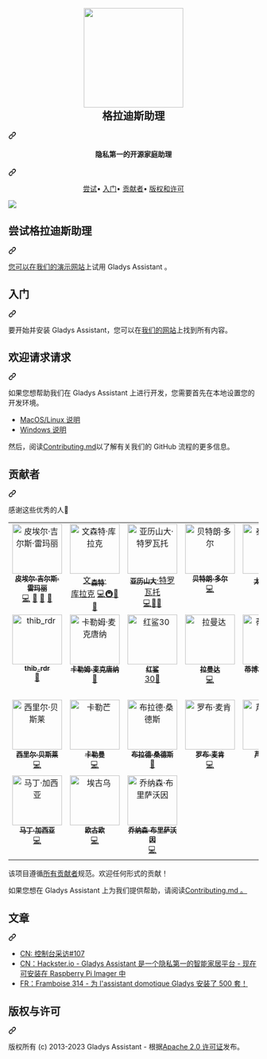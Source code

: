 <div class="Box-sc-g0xbh4-0 bJMeLZ js-snippet-clipboard-copy-unpositioned" data-hpc="true"><article class="markdown-body entry-content container-lg" itemprop="text"><div class="markdown-heading" dir="auto"><h1 align="center" tabindex="-1" class="heading-element" dir="auto">
  <br>
	<a target="_blank" rel="noopener noreferrer nofollow" href="https://camo.githubusercontent.com/5412323b78f95836fad18981b4eb2af86bf96a8b66e7ff118c96e01f14c21076/68747470733a2f2f676c61647973617373697374616e742e636f6d2f656e2f696d672f65787465726e616c2f6769746875622d676c616479732d6c6f676f2e706e67"><img src="https://camo.githubusercontent.com/5412323b78f95836fad18981b4eb2af86bf96a8b66e7ff118c96e01f14c21076/68747470733a2f2f676c61647973617373697374616e742e636f6d2f656e2f696d672f65787465726e616c2f6769746875622d676c616479732d6c6f676f2e706e67" width="200" data-canonical-src="https://gladysassistant.com/en/img/external/github-gladys-logo.png" style="max-width: 100%;"></a>
  <br><font style="vertical-align: inherit;"><font style="vertical-align: inherit;">
  格拉迪斯助理
</font></font></h1><a id="user-content-------gladys-assistant" class="anchor" aria-label="永久链接：格拉迪斯助理
" href="#------gladys-assistant"><svg class="octicon octicon-link" viewBox="0 0 16 16" version="1.1" width="16" height="16" aria-hidden="true"><path d="m7.775 3.275 1.25-1.25a3.5 3.5 0 1 1 4.95 4.95l-2.5 2.5a3.5 3.5 0 0 1-4.95 0 .751.751 0 0 1 .018-1.042.751.751 0 0 1 1.042-.018 1.998 1.998 0 0 0 2.83 0l2.5-2.5a2.002 2.002 0 0 0-2.83-2.83l-1.25 1.25a.751.751 0 0 1-1.042-.018.751.751 0 0 1-.018-1.042Zm-4.69 9.64a1.998 1.998 0 0 0 2.83 0l1.25-1.25a.751.751 0 0 1 1.042.018.751.751 0 0 1 .018 1.042l-1.25 1.25a3.5 3.5 0 1 1-4.95-4.95l2.5-2.5a3.5 3.5 0 0 1 4.95 0 .751.751 0 0 1-.018 1.042.751.751 0 0 1-1.042.018 1.998 1.998 0 0 0-2.83 0l-2.5 2.5a1.998 1.998 0 0 0 0 2.83Z"></path></svg></a></div>
<div class="markdown-heading" dir="auto"><h4 align="center" tabindex="-1" class="heading-element" dir="auto"><font style="vertical-align: inherit;"><font style="vertical-align: inherit;">隐私第一的开源家庭助理</font></font></h4><a id="user-content-a-privacy-first-open-source-home-assistant" class="anchor" aria-label="永久链接：隐私第一的开源家庭助理" href="#a-privacy-first-open-source-home-assistant"><svg class="octicon octicon-link" viewBox="0 0 16 16" version="1.1" width="16" height="16" aria-hidden="true"><path d="m7.775 3.275 1.25-1.25a3.5 3.5 0 1 1 4.95 4.95l-2.5 2.5a3.5 3.5 0 0 1-4.95 0 .751.751 0 0 1 .018-1.042.751.751 0 0 1 1.042-.018 1.998 1.998 0 0 0 2.83 0l2.5-2.5a2.002 2.002 0 0 0-2.83-2.83l-1.25 1.25a.751.751 0 0 1-1.042-.018.751.751 0 0 1-.018-1.042Zm-4.69 9.64a1.998 1.998 0 0 0 2.83 0l1.25-1.25a.751.751 0 0 1 1.042.018.751.751 0 0 1 .018 1.042l-1.25 1.25a3.5 3.5 0 1 1-4.95-4.95l2.5-2.5a3.5 3.5 0 0 1 4.95 0 .751.751 0 0 1-.018 1.042.751.751 0 0 1-1.042.018 1.998 1.998 0 0 0-2.83 0l-2.5 2.5a1.998 1.998 0 0 0 0 2.83Z"></path></svg></a></div>
<p align="center" dir="auto">
</p>
<p align="center" dir="auto">
  <a href="#try-gladys-assistant"><font style="vertical-align: inherit;"><font style="vertical-align: inherit;">尝试</font></font></a><font style="vertical-align: inherit;"><font style="vertical-align: inherit;">•
  </font></font><a href="#getting-started"><font style="vertical-align: inherit;"><font style="vertical-align: inherit;">入门</font></font></a><font style="vertical-align: inherit;"><font style="vertical-align: inherit;">•
  </font></font><a href="#contributors"><font style="vertical-align: inherit;"><font style="vertical-align: inherit;">贡献者</font></font></a><font style="vertical-align: inherit;"><font style="vertical-align: inherit;">•
  </font></font><a href="#copyright--license"><font style="vertical-align: inherit;"><font style="vertical-align: inherit;">版权和许可</font></font></a> 
</p>
<p dir="auto"><a target="_blank" rel="noopener noreferrer nofollow" href="https://camo.githubusercontent.com/d98ce3281d04f50261e8d99a652c3ac0232d0e640f9ac5d8ccb46f7d8390fe1a/68747470733a2f2f676c61647973617373697374616e742e636f6d2f656e2f696d672f65787465726e616c2f6769746875622d676c616479732d342d6d6f636b7570732d646576696365732e6a7067"><img src="https://camo.githubusercontent.com/d98ce3281d04f50261e8d99a652c3ac0232d0e640f9ac5d8ccb46f7d8390fe1a/68747470733a2f2f676c61647973617373697374616e742e636f6d2f656e2f696d672f65787465726e616c2f6769746875622d676c616479732d342d6d6f636b7570732d646576696365732e6a7067" data-canonical-src="https://gladysassistant.com/en/img/external/github-gladys-4-mockups-devices.jpg" style="max-width: 100%;"></a></p>
<div class="markdown-heading" dir="auto"><h2 tabindex="-1" class="heading-element" dir="auto"><font style="vertical-align: inherit;"><font style="vertical-align: inherit;">尝试格拉迪斯助理</font></font></h2><a id="user-content-try-gladys-assistant" class="anchor" aria-label="永久链接：尝试 Gladys Assistant" href="#try-gladys-assistant"><svg class="octicon octicon-link" viewBox="0 0 16 16" version="1.1" width="16" height="16" aria-hidden="true"><path d="m7.775 3.275 1.25-1.25a3.5 3.5 0 1 1 4.95 4.95l-2.5 2.5a3.5 3.5 0 0 1-4.95 0 .751.751 0 0 1 .018-1.042.751.751 0 0 1 1.042-.018 1.998 1.998 0 0 0 2.83 0l2.5-2.5a2.002 2.002 0 0 0-2.83-2.83l-1.25 1.25a.751.751 0 0 1-1.042-.018.751.751 0 0 1-.018-1.042Zm-4.69 9.64a1.998 1.998 0 0 0 2.83 0l1.25-1.25a.751.751 0 0 1 1.042.018.751.751 0 0 1 .018 1.042l-1.25 1.25a3.5 3.5 0 1 1-4.95-4.95l2.5-2.5a3.5 3.5 0 0 1 4.95 0 .751.751 0 0 1-.018 1.042.751.751 0 0 1-1.042.018 1.998 1.998 0 0 0-2.83 0l-2.5 2.5a1.998 1.998 0 0 0 0 2.83Z"></path></svg></a></div>
<p dir="auto"><font style="vertical-align: inherit;"></font><a href="https://demo.gladysassistant.com" rel="nofollow"><font style="vertical-align: inherit;"><font style="vertical-align: inherit;">您可以在我们的演示网站</font></font></a><font style="vertical-align: inherit;"><font style="vertical-align: inherit;">上试用 Gladys Assistant </font><font style="vertical-align: inherit;">。</font></font></p>
<div class="markdown-heading" dir="auto"><h2 tabindex="-1" class="heading-element" dir="auto"><font style="vertical-align: inherit;"><font style="vertical-align: inherit;">入门</font></font></h2><a id="user-content-getting-started" class="anchor" aria-label="永久链接：开始使用" href="#getting-started"><svg class="octicon octicon-link" viewBox="0 0 16 16" version="1.1" width="16" height="16" aria-hidden="true"><path d="m7.775 3.275 1.25-1.25a3.5 3.5 0 1 1 4.95 4.95l-2.5 2.5a3.5 3.5 0 0 1-4.95 0 .751.751 0 0 1 .018-1.042.751.751 0 0 1 1.042-.018 1.998 1.998 0 0 0 2.83 0l2.5-2.5a2.002 2.002 0 0 0-2.83-2.83l-1.25 1.25a.751.751 0 0 1-1.042-.018.751.751 0 0 1-.018-1.042Zm-4.69 9.64a1.998 1.998 0 0 0 2.83 0l1.25-1.25a.751.751 0 0 1 1.042.018.751.751 0 0 1 .018 1.042l-1.25 1.25a3.5 3.5 0 1 1-4.95-4.95l2.5-2.5a3.5 3.5 0 0 1 4.95 0 .751.751 0 0 1-.018 1.042.751.751 0 0 1-1.042.018 1.998 1.998 0 0 0-2.83 0l-2.5 2.5a1.998 1.998 0 0 0 0 2.83Z"></path></svg></a></div>
<p dir="auto"><font style="vertical-align: inherit;"><font style="vertical-align: inherit;">要开始并安装 Gladys Assistant，您可以在</font></font><a href="https://gladysassistant.com" rel="nofollow"><font style="vertical-align: inherit;"><font style="vertical-align: inherit;">我们的网站</font></font></a><font style="vertical-align: inherit;"><font style="vertical-align: inherit;">上找到所有内容。</font></font></p>
<div class="markdown-heading" dir="auto"><h2 tabindex="-1" class="heading-element" dir="auto"><font style="vertical-align: inherit;"><font style="vertical-align: inherit;">欢迎请求请求</font></font></h2><a id="user-content-pull-requests-are-welcome" class="anchor" aria-label="永久链接：欢迎请求请求" href="#pull-requests-are-welcome"><svg class="octicon octicon-link" viewBox="0 0 16 16" version="1.1" width="16" height="16" aria-hidden="true"><path d="m7.775 3.275 1.25-1.25a3.5 3.5 0 1 1 4.95 4.95l-2.5 2.5a3.5 3.5 0 0 1-4.95 0 .751.751 0 0 1 .018-1.042.751.751 0 0 1 1.042-.018 1.998 1.998 0 0 0 2.83 0l2.5-2.5a2.002 2.002 0 0 0-2.83-2.83l-1.25 1.25a.751.751 0 0 1-1.042-.018.751.751 0 0 1-.018-1.042Zm-4.69 9.64a1.998 1.998 0 0 0 2.83 0l1.25-1.25a.751.751 0 0 1 1.042.018.751.751 0 0 1 .018 1.042l-1.25 1.25a3.5 3.5 0 1 1-4.95-4.95l2.5-2.5a3.5 3.5 0 0 1 4.95 0 .751.751 0 0 1-.018 1.042.751.751 0 0 1-1.042.018 1.998 1.998 0 0 0-2.83 0l-2.5 2.5a1.998 1.998 0 0 0 0 2.83Z"></path></svg></a></div>
<p dir="auto"><font style="vertical-align: inherit;"><font style="vertical-align: inherit;">如果您想帮助我们在 Gladys Assistant 上进行开发，您需要首先在本地设置您的开发环境。</font></font></p>
<ul dir="auto">
<li><a href="https://gladysassistant.com/en/docs/dev/setup-development-environment-mac-linux/" rel="nofollow"><font style="vertical-align: inherit;"><font style="vertical-align: inherit;">MacOS/Linux 说明</font></font></a></li>
<li><a href="https://gladysassistant.com/en/docs/dev/setup-development-environment-windows/" rel="nofollow"><font style="vertical-align: inherit;"><font style="vertical-align: inherit;">Windows 说明</font></font></a></li>
</ul>
<p dir="auto"><font style="vertical-align: inherit;"><font style="vertical-align: inherit;">然后，阅读</font></font><a href="https://github.com/gladysassistant/Gladys/blob/master/.github/CONTRIBUTING.md"><font style="vertical-align: inherit;"><font style="vertical-align: inherit;">Contributing.md</font></font></a><font style="vertical-align: inherit;"><font style="vertical-align: inherit;">以了解有关我们的 GitHub 流程的更多信息。</font></font></p>
<div class="markdown-heading" dir="auto"><h2 tabindex="-1" class="heading-element" dir="auto"><font style="vertical-align: inherit;"><font style="vertical-align: inherit;">贡献者</font></font></h2><a id="user-content-contributors" class="anchor" aria-label="永久链接：贡献者" href="#contributors"><svg class="octicon octicon-link" viewBox="0 0 16 16" version="1.1" width="16" height="16" aria-hidden="true"><path d="m7.775 3.275 1.25-1.25a3.5 3.5 0 1 1 4.95 4.95l-2.5 2.5a3.5 3.5 0 0 1-4.95 0 .751.751 0 0 1 .018-1.042.751.751 0 0 1 1.042-.018 1.998 1.998 0 0 0 2.83 0l2.5-2.5a2.002 2.002 0 0 0-2.83-2.83l-1.25 1.25a.751.751 0 0 1-1.042-.018.751.751 0 0 1-.018-1.042Zm-4.69 9.64a1.998 1.998 0 0 0 2.83 0l1.25-1.25a.751.751 0 0 1 1.042.018.751.751 0 0 1 .018 1.042l-1.25 1.25a3.5 3.5 0 1 1-4.95-4.95l2.5-2.5a3.5 3.5 0 0 1 4.95 0 .751.751 0 0 1-.018 1.042.751.751 0 0 1-1.042.018 1.998 1.998 0 0 0-2.83 0l-2.5 2.5a1.998 1.998 0 0 0 0 2.83Z"></path></svg></a></div>
<p dir="auto"><font style="vertical-align: inherit;"><font style="vertical-align: inherit;">感谢这些优秀的人👏</font></font></p>



<table>
  <tbody>
    <tr>
      <td align="center" valign="top" width="14.28%"><a href="https://pierregillesleymarie.com" rel="nofollow"><img src="https://avatars0.githubusercontent.com/u/7365207?v=4?s=100" width="100px;" alt="皮埃尔·吉尔斯·雷玛丽" style="max-width: 100%;"><br><sub><b><font style="vertical-align: inherit;"><font style="vertical-align: inherit;">皮埃尔·吉尔斯·雷玛丽</font></font></b></sub></a><br><a href="https://github.com/GladysAssistant/Gladys/commits?author=Pierre-Gilles" title="代码"><font style="vertical-align: inherit;"><font style="vertical-align: inherit;">💻</font></font></a> <a href="#business-Pierre-Gilles" title="业务发展"><font style="vertical-align: inherit;"><font style="vertical-align: inherit;">💼</font></font></a> <a href="https://github.com/GladysAssistant/Gladys/commits?author=Pierre-Gilles" title="文档"><font style="vertical-align: inherit;"><font style="vertical-align: inherit;">📖</font></font></a> <a href="#ideas-Pierre-Gilles" title="想法、规划和反馈"><font style="vertical-align: inherit;"><font style="vertical-align: inherit;">🤔</font></font></a></td>
      <td align="center" valign="top" width="14.28%"><a href="https://github.com/VonOx"><img src="https://avatars2.githubusercontent.com/u/1528694?v=4?s=100" width="100px;" alt="文森特·库拉克" style="max-width: 100%;"><br><sub><b><font style="vertical-align: inherit;"></font></b></sub></a><font style="vertical-align: inherit;"><a href="#ideas-VonOx" title="Ideas, Planning, &amp; Feedback"><font style="vertical-align: inherit;">文</font></a><a href="https://github.com/VonOx"><sub><b><font style="vertical-align: inherit;">森特</font></b></sub></a><a href="https://github.com/GladysAssistant/Gladys/commits?author=VonOx" title="Documentation"><font style="vertical-align: inherit;">·</font></a></font><br><a href="https://github.com/GladysAssistant/Gladys/commits?author=VonOx" title="代码"><font style="vertical-align: inherit;"><font style="vertical-align: inherit;">库拉克</font></font></a> <a href="#infra-VonOx" title="基础设施（托管、构建工具等）"><font style="vertical-align: inherit;"><font style="vertical-align: inherit;">💻🚇📖🤔</font></font></a> <a href="https://github.com/GladysAssistant/Gladys/commits?author=VonOx" title="文档"><font style="vertical-align: inherit;"></font></a> <a href="#ideas-VonOx" title="想法、规划和反馈"><font style="vertical-align: inherit;"></font></a></td>
      <td align="center" valign="top" width="14.28%"><a href="http://www.trovato.fr" rel="nofollow"><img src="https://avatars2.githubusercontent.com/u/1839717?v=4?s=100" width="100px;" alt="亚历山大·特罗瓦托" style="max-width: 100%;"><br><sub><b><font style="vertical-align: inherit;"><font style="vertical-align: inherit;">亚历山大</font></font></b></sub></a><font style="vertical-align: inherit;"><a href="https://github.com/GladysAssistant/Gladys/commits?author=atrovato" title="Documentation"><font style="vertical-align: inherit;">·</font></a><a href="#ideas-atrovato" title="Ideas, Planning, &amp; Feedback"><font style="vertical-align: inherit;">特罗瓦托</font></a></font><br><a href="https://github.com/GladysAssistant/Gladys/commits?author=atrovato" title="代码"><font style="vertical-align: inherit;"><font style="vertical-align: inherit;">💻📖🤔</font></font></a> <a href="https://github.com/GladysAssistant/Gladys/commits?author=atrovato" title="文档"><font style="vertical-align: inherit;"></font></a> <a href="#ideas-atrovato" title="想法、规划和反馈"><font style="vertical-align: inherit;"></font></a></td>
      <td align="center" valign="top" width="14.28%"><a href="https://github.com/bertrandda"><img src="https://avatars1.githubusercontent.com/u/18148265?v=4?s=100" width="100px;" alt="贝特朗·多尔" style="max-width: 100%;"><br><sub><b><font style="vertical-align: inherit;"><font style="vertical-align: inherit;">贝特朗·多尔</font></font></b></sub></a><br><a href="https://github.com/GladysAssistant/Gladys/commits?author=bertrandda" title="代码"><font style="vertical-align: inherit;"><font style="vertical-align: inherit;">💻</font></font></a></td>
      <td align="center" valign="top" width="14.28%"><a href="https://github.com/Terdious"><img src="https://avatars0.githubusercontent.com/u/35010958?v=4?s=100" width="100px;" alt="泰迪厄斯" style="max-width: 100%;"><br><sub><b><font style="vertical-align: inherit;"><font style="vertical-align: inherit;">太无聊</font></font></b></sub></a><font style="vertical-align: inherit;"><a href="#ideas-Terdious" title="Ideas, Planning, &amp; Feedback"><font style="vertical-align: inherit;">了</font></a></font><br><a href="https://github.com/GladysAssistant/Gladys/commits?author=Terdious" title="代码"><font style="vertical-align: inherit;"><font style="vertical-align: inherit;">💻🤔</font></font></a> <a href="#ideas-Terdious" title="想法、规划和反馈"><font style="vertical-align: inherit;"></font></a></td>
      <td align="center" valign="top" width="14.28%"><a href="https://github.com/sescandell"><img src="https://avatars0.githubusercontent.com/u/1559970?v=4?s=100" width="100px;" alt="史蒂芬" style="max-width: 100%;"><br><sub><b><font style="vertical-align: inherit;"><font style="vertical-align: inherit;">史蒂芬</font></font></b></sub></a><br><a href="https://github.com/GladysAssistant/Gladys/commits?author=sescandell" title="代码"><font style="vertical-align: inherit;"><font style="vertical-align: inherit;">💻🚇🤔</font></font></a> <a href="#infra-sescandell" title="基础设施（托管、构建工具等）"><font style="vertical-align: inherit;"><font style="vertical-align: inherit;">&ZeroWidthSpace;</font></font></a> <a href="#ideas-sescandell" title="想法、规划和反馈"><font style="vertical-align: inherit;"><font style="vertical-align: inherit;">&ZeroWidthSpace;</font></font></a></td>
      <td align="center" valign="top" width="14.28%"><a href="http://fischerdesign.co" rel="nofollow"><img src="https://avatars1.githubusercontent.com/u/8835133?v=4?s=100" width="100px;" alt="斯科特·费舍尔" style="max-width: 100%;"><br><sub><b><font style="vertical-align: inherit;"><font style="vertical-align: inherit;">斯科特·费舍尔</font></font></b></sub></a><br><a href="#translation-Scott-Fischer" title="翻译"><font style="vertical-align: inherit;"><font style="vertical-align: inherit;">🌍</font></font></a></td>
    </tr>
    <tr>
      <td align="center" valign="top" width="14.28%"><a href="https://github.com/thib-rdr"><img src="https://avatars2.githubusercontent.com/u/6746308?v=4?s=100" width="100px;" alt="thib_rdr" style="max-width: 100%;"><br><sub><b><font style="vertical-align: inherit;"><font style="vertical-align: inherit;">thib_rdr</font></font></b></sub></a><br><a href="https://github.com/GladysAssistant/Gladys/commits?author=thib-rdr" title="文档"><font style="vertical-align: inherit;"><font style="vertical-align: inherit;"> 📖</font></font></a></td>
      <td align="center" valign="top" width="14.28%"><a href="http://www.callum-macdonald.com/" rel="nofollow"><img src="https://avatars0.githubusercontent.com/u/690997?v=4?s=100" width="100px;" alt="卡勒姆·麦克唐纳" style="max-width: 100%;"><br><sub><b><font style="vertical-align: inherit;"><font style="vertical-align: inherit;">卡勒姆·麦克唐纳</font></font></b></sub></a><br><a href="https://github.com/GladysAssistant/Gladys/commits?author=chmac" title="文档"><font style="vertical-align: inherit;"><font style="vertical-align: inherit;">📖</font></font></a></td>
      <td align="center" valign="top" width="14.28%"><a href="https://github.com/Redshark30"><img src="https://avatars1.githubusercontent.com/u/38568609?v=4?s=100" width="100px;" alt="红鲨30" style="max-width: 100%;"><br><sub><b><font style="vertical-align: inherit;"><font style="vertical-align: inherit;">红鲨</font></font></b></sub></a><br><a href="https://github.com/GladysAssistant/Gladys/commits?author=Redshark30" title="文档"><font style="vertical-align: inherit;"><font style="vertical-align: inherit;">30📖</font></font></a></td>
      <td align="center" valign="top" width="14.28%"><a href="https://github.com/guillaumeLamanda"><img src="https://avatars0.githubusercontent.com/u/10440081?v=4?s=100" width="100px;" alt="拉曼达" style="max-width: 100%;"><br><sub><b><font style="vertical-align: inherit;"><font style="vertical-align: inherit;">拉曼达</font></font></b></sub></a><br><a href="https://github.com/GladysAssistant/Gladys/commits?author=guillaumeLamanda" title="代码"><font style="vertical-align: inherit;"><font style="vertical-align: inherit;">💻</font></font></a></td>
      <td align="center" valign="top" width="14.28%"><a href="https://github.com/link39"><img src="https://avatars0.githubusercontent.com/u/2229692?v=4?s=100" width="100px;" alt="蒂博干邑" style="max-width: 100%;"><br><sub><b><font style="vertical-align: inherit;"><font style="vertical-align: inherit;">蒂博拿破仑干邑</font></font></b></sub></a><br><a href="https://github.com/GladysAssistant/Gladys/commits?author=link39" title="代码"><font style="vertical-align: inherit;"><font style="vertical-align: inherit;">💻</font></font></a></td>
      <td align="center" valign="top" width="14.28%"><a href="http://lebarzic.fr" rel="nofollow"><img src="https://avatars2.githubusercontent.com/u/1555884?v=4?s=100" width="100px;" alt="弗雷德里克·勒巴尔齐克" style="max-width: 100%;"><br><sub><b><font style="vertical-align: inherit;"><font style="vertical-align: inherit;">弗雷德里克·勒巴尔齐克</font></font></b></sub></a><br><a href="https://github.com/GladysAssistant/Gladys/commits?author=hotfix31" title="代码"><font style="vertical-align: inherit;"><font style="vertical-align: inherit;">💻</font></font></a></td>
      <td align="center" valign="top" width="14.28%"><a href="https://github.com/NickDub"><img src="https://avatars1.githubusercontent.com/u/32032645?v=4?s=100" width="100px;" alt="尼克·杜布" style="max-width: 100%;"><br><sub><b><font style="vertical-align: inherit;"><font style="vertical-align: inherit;">尼克杜布</font></font></b></sub></a><br><a href="https://github.com/GladysAssistant/Gladys/commits?author=NickDub" title="代码"><font style="vertical-align: inherit;"><font style="vertical-align: inherit;">💻</font></font></a></td>
    </tr>
    <tr>
      <td align="center" valign="top" width="14.28%"><a href="http://www.fotozik.fr" rel="nofollow"><img src="https://avatars3.githubusercontent.com/u/1773153?v=4?s=100" width="100px;" alt="西里尔·贝斯莱" style="max-width: 100%;"><br><sub><b><font style="vertical-align: inherit;"><font style="vertical-align: inherit;">西里尔·贝斯莱</font></font></b></sub></a><br><a href="https://github.com/GladysAssistant/Gladys/commits?author=cicoub13" title="代码"><font style="vertical-align: inherit;"><font style="vertical-align: inherit;">💻</font></font></a></td>
      <td align="center" valign="top" width="14.28%"><a href="https://github.com/callemand"><img src="https://avatars2.githubusercontent.com/u/11317212?v=4?s=100" width="100px;" alt="卡勒芒" style="max-width: 100%;"><br><sub><b><font style="vertical-align: inherit;"><font style="vertical-align: inherit;">卡勒曼</font></font></b></sub></a><br><a href="https://github.com/GladysAssistant/Gladys/commits?author=callemand" title="代码"><font style="vertical-align: inherit;"><font style="vertical-align: inherit;">💻</font></font></a></td>
      <td align="center" valign="top" width="14.28%"><a href="https://github.com/thebradleysanders"><img src="https://avatars2.githubusercontent.com/u/10698631?v=4?s=100" width="100px;" alt="布拉德·桑德斯" style="max-width: 100%;"><br><sub><b><font style="vertical-align: inherit;"><font style="vertical-align: inherit;">布拉德·桑德斯</font></font></b></sub></a><br><a href="https://github.com/GladysAssistant/Gladys/commits?author=thebradleysanders" title="文档"><font style="vertical-align: inherit;"><font style="vertical-align: inherit;">📖</font></font></a></td>
      <td align="center" valign="top" width="14.28%"><a href="http://robmccann.co.uk" rel="nofollow"><img src="https://avatars.githubusercontent.com/u/412744?v=4?s=100" width="100px;" alt="罗布·麦肯" style="max-width: 100%;"><br><sub><b><font style="vertical-align: inherit;"><font style="vertical-align: inherit;">罗布·麦肯</font></font></b></sub></a><br><a href="https://github.com/GladysAssistant/Gladys/commits?author=rob-mccann" title="代码"><font style="vertical-align: inherit;"><font style="vertical-align: inherit;">💻</font></font></a></td>
      <td align="center" valign="top" width="14.28%"><a href="https://bandism.net/" rel="nofollow"><img src="https://avatars.githubusercontent.com/u/22633385?v=4?s=100" width="100px;" alt="芦峰一光" style="max-width: 100%;"><br><sub><b><font style="vertical-align: inherit;"><font style="vertical-align: inherit;">芦峰一光</font></font></b></sub></a><br><a href="https://github.com/GladysAssistant/Gladys/commits?author=eltociear" title="文档"><font style="vertical-align: inherit;"><font style="vertical-align: inherit;">📖</font></font></a></td>
      <td align="center" valign="top" width="14.28%"><a href="https://ehtesham.dev" rel="nofollow"><img src="https://avatars.githubusercontent.com/u/38346914?v=4?s=100" width="100px;" alt="埃特沙姆·西迪基" style="max-width: 100%;"><br><sub><b><font style="vertical-align: inherit;"><font style="vertical-align: inherit;">埃特沙姆·西迪基</font></font></b></sub></a><br><a href="https://github.com/GladysAssistant/Gladys/commits?author=siddiquiehtesham" title="文档"><font style="vertical-align: inherit;"><font style="vertical-align: inherit;">📖</font></font></a></td>
      <td align="center" valign="top" width="14.28%"><a href="https://github.com/rpochet"><img src="https://avatars.githubusercontent.com/u/5940493?v=4?s=100" width="100px;" alt="波切特·罗穆尔德" style="max-width: 100%;"><br><sub><b><font style="vertical-align: inherit;"><font style="vertical-align: inherit;">波切特·罗穆尔德</font></font></b></sub></a><br><a href="https://github.com/GladysAssistant/Gladys/commits?author=rpochet" title="代码"><font style="vertical-align: inherit;"><font style="vertical-align: inherit;">💻</font></font></a></td>
    </tr>
    <tr>
      <td align="center" valign="top" width="14.28%"><a href="http://magarcia.io" rel="nofollow"><img src="https://avatars.githubusercontent.com/u/651610?v=4?s=100" width="100px;" alt="马丁·加西亚" style="max-width: 100%;"><br><sub><b><font style="vertical-align: inherit;"><font style="vertical-align: inherit;">马丁·加西亚</font></font></b></sub></a><br><a href="https://github.com/GladysAssistant/Gladys/commits?author=magarcia" title="代码"><font style="vertical-align: inherit;"><font style="vertical-align: inherit;">💻</font></font></a></td>
      <td align="center" valign="top" width="14.28%"><a href="https://github.com/euguuu"><img src="https://avatars.githubusercontent.com/u/9742965?v=4?s=100" width="100px;" alt="埃古乌" style="max-width: 100%;"><br><sub><b><font style="vertical-align: inherit;"><font style="vertical-align: inherit;">欧古欧</font></font></b></sub></a><br><a href="https://github.com/GladysAssistant/Gladys/commits?author=euguuu" title="代码"><font style="vertical-align: inherit;"><font style="vertical-align: inherit;">💻</font></font></a></td>
      <td align="center" valign="top" width="14.28%"><a href="https://github.com/jbrisavoine"><img src="https://avatars.githubusercontent.com/u/138247436?v=4?s=100" width="100px;" alt="乔纳森·布里萨沃因" style="max-width: 100%;"><br><sub><b><font style="vertical-align: inherit;"><font style="vertical-align: inherit;">乔纳森·布里萨沃因</font></font></b></sub></a><br><a href="https://github.com/GladysAssistant/Gladys/commits?author=jbrisavoine" title="代码"><font style="vertical-align: inherit;"><font style="vertical-align: inherit;">💻</font></font></a></td>
    </tr>
  </tbody>
</table>



<p dir="auto"><font style="vertical-align: inherit;"><font style="vertical-align: inherit;">该项目遵循</font></font><a href="https://github.com/all-contributors/all-contributors"><font style="vertical-align: inherit;"><font style="vertical-align: inherit;">所有贡献者</font></font></a><font style="vertical-align: inherit;"><font style="vertical-align: inherit;">规范。</font><font style="vertical-align: inherit;">欢迎任何形式的贡献！</font></font></p>
<p dir="auto"><font style="vertical-align: inherit;"><font style="vertical-align: inherit;">如果您想在 Gladys Assistant 上为我们提供帮助，</font><font style="vertical-align: inherit;">请阅读</font></font><a href="https://github.com/gladysassistant/Gladys/blob/master/.github/CONTRIBUTING.md"><font style="vertical-align: inherit;"><font style="vertical-align: inherit;">Contributing.md 。</font></font></a><font style="vertical-align: inherit;"></font></p>
<div class="markdown-heading" dir="auto"><h2 tabindex="-1" class="heading-element" dir="auto"><font style="vertical-align: inherit;"><font style="vertical-align: inherit;">文章</font></font></h2><a id="user-content-articles" class="anchor" aria-label="永久链接：文章" href="#articles"><svg class="octicon octicon-link" viewBox="0 0 16 16" version="1.1" width="16" height="16" aria-hidden="true"><path d="m7.775 3.275 1.25-1.25a3.5 3.5 0 1 1 4.95 4.95l-2.5 2.5a3.5 3.5 0 0 1-4.95 0 .751.751 0 0 1 .018-1.042.751.751 0 0 1 1.042-.018 1.998 1.998 0 0 0 2.83 0l2.5-2.5a2.002 2.002 0 0 0-2.83-2.83l-1.25 1.25a.751.751 0 0 1-1.042-.018.751.751 0 0 1-.018-1.042Zm-4.69 9.64a1.998 1.998 0 0 0 2.83 0l1.25-1.25a.751.751 0 0 1 1.042.018.751.751 0 0 1 .018 1.042l-1.25 1.25a3.5 3.5 0 1 1-4.95-4.95l2.5-2.5a3.5 3.5 0 0 1 4.95 0 .751.751 0 0 1-.018 1.042.751.751 0 0 1-1.042.018 1.998 1.998 0 0 0-2.83 0l-2.5 2.5a1.998 1.998 0 0 0 0 2.83Z"></path></svg></a></div>
<ul dir="auto">
<li><a href="https://console.substack.com/p/console-104" rel="nofollow"><font style="vertical-align: inherit;"><font style="vertical-align: inherit;">CN: 控制台采访#107</font></font></a></li>
<li><a href="https://www.hackster.io/news/gladys-assistant-is-a-privacy-first-smart-home-platform-and-now-installable-in-raspberry-pi-imager-4a84d5559c63" rel="nofollow"><font style="vertical-align: inherit;"><font style="vertical-align: inherit;">CN：Hackster.io - Gladys Assistant 是一个隐私第一的智能家居平台 - 现在可安装在 Raspberry Pi Imager 中</font></font></a></li>
<li><a href="https://www.framboise314.fr/plus-de-500-installation-pour-lassistant-domotique-gladys/" rel="nofollow"><font style="vertical-align: inherit;"><font style="vertical-align: inherit;">FR：Framboise 314 - 为 l'assistant domotique Gladys 安装了 500 套！</font></font></a></li>
</ul>
<div class="markdown-heading" dir="auto"><h2 tabindex="-1" class="heading-element" dir="auto"><font style="vertical-align: inherit;"><font style="vertical-align: inherit;">版权与许可</font></font></h2><a id="user-content-copyright--license" class="anchor" aria-label="永久链接：版权和许可" href="#copyright--license"><svg class="octicon octicon-link" viewBox="0 0 16 16" version="1.1" width="16" height="16" aria-hidden="true"><path d="m7.775 3.275 1.25-1.25a3.5 3.5 0 1 1 4.95 4.95l-2.5 2.5a3.5 3.5 0 0 1-4.95 0 .751.751 0 0 1 .018-1.042.751.751 0 0 1 1.042-.018 1.998 1.998 0 0 0 2.83 0l2.5-2.5a2.002 2.002 0 0 0-2.83-2.83l-1.25 1.25a.751.751 0 0 1-1.042-.018.751.751 0 0 1-.018-1.042Zm-4.69 9.64a1.998 1.998 0 0 0 2.83 0l1.25-1.25a.751.751 0 0 1 1.042.018.751.751 0 0 1 .018 1.042l-1.25 1.25a3.5 3.5 0 1 1-4.95-4.95l2.5-2.5a3.5 3.5 0 0 1 4.95 0 .751.751 0 0 1-.018 1.042.751.751 0 0 1-1.042.018 1.998 1.998 0 0 0-2.83 0l-2.5 2.5a1.998 1.998 0 0 0 0 2.83Z"></path></svg></a></div>
<p dir="auto"><font style="vertical-align: inherit;"><font style="vertical-align: inherit;">版权所有 (c) 2013-2023 Gladys Assistant - 根据</font></font><a href="https://github.com/gladysassistant/Gladys/blob/master/LICENSE"><font style="vertical-align: inherit;"><font style="vertical-align: inherit;">Apache 2.0 许可证</font></font></a><font style="vertical-align: inherit;"><font style="vertical-align: inherit;">发布。</font></font></p>
</article></div>
